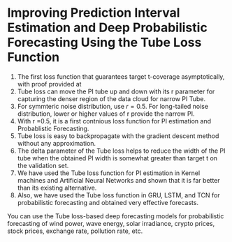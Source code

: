 # Improving Prediction Interval Estimation and Deep Probabilistic Forecasting Using the Tube Loss Function


 1. The first loss function that guarantees target t-coverage asymptotically, with proof provided at  
 2. Tube loss can move the PI tube up and down with its r parameter for capturing the denser region of the data cloud for narrow PI Tube.
3.  For symmteric noise distribution, use $r=0.5$. For long-tailed noise distribution, lower or higher values of r provide the narrow PI.
4.  With r =0.5, it is a first contnious loss function for PI estimation and Probablistic Forecasting.
5. Tube loss is easy to backpropagate with the gradient descent method without any approximation.
6. The delta parameter of the Tube loss helps to reduce the width of the PI tube when the obtained PI width is somewhat greater than target t on the validation set. 
7. We have used the Tube loss function for PI estimation in Kernel machines and Artificial Neural Networks and shown that it is far better than its existing alternative.
8. Also, we have used the Tube loss function in GRU, LSTM, and TCN for probabilistic forecasting and obtained very effective forecasts.

   
You can use the Tube loss-based deep forecasting models for probabilistic forecasting of wind power, wave energy, solar irradiance, crypto prices, stock prices, exchange rate, pollution rate,  etc.
